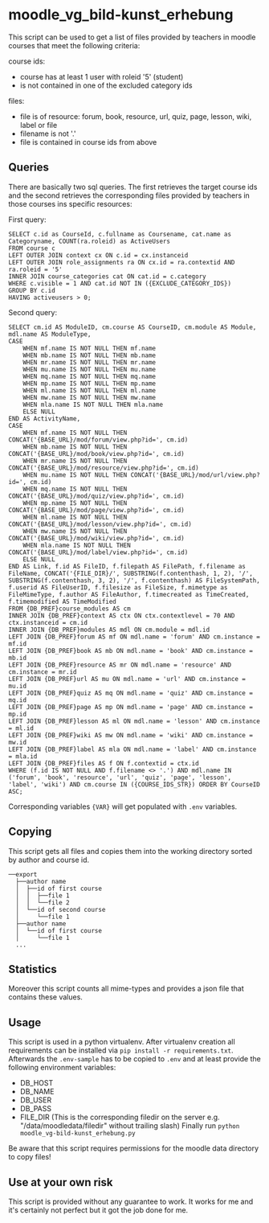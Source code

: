 # moodle_vg_bild-kunst_erhebung

This script can be used to get a list of files provided by teachers in moodle courses that meet the following criteria:

course ids:
- course has at least 1 user with roleid '5' (student)
- is not contained in one of the excluded category ids

files:
- file is of resource: forum, book, resource, url, quiz, page, lesson, wiki, label or file
- filename is not '.'
- file is contained in course ids from above

## Queries
There are basically two sql queries. The first retrieves the target course ids and the second retrieves
the corresponding files provided by teachers in those courses ins specific resources:

First query:
```
SELECT c.id as CourseId, c.fullname as Coursename, cat.name as Categoryname, COUNT(ra.roleid) as ActiveUsers 
FROM course c
LEFT OUTER JOIN context cx ON c.id = cx.instanceid
LEFT OUTER JOIN role_assignments ra ON cx.id = ra.contextid AND ra.roleid = '5'
INNER JOIN course_categories cat ON cat.id = c.category
WHERE c.visible = 1 AND cat.id NOT IN ({EXCLUDE_CATEGORY_IDS})
GROUP BY c.id
HAVING activeusers > 0;
```

Second query:
```
SELECT cm.id AS ModuleID, cm.course AS CourseID, cm.module AS Module, mdl.name AS ModuleType,
CASE
	WHEN mf.name IS NOT NULL THEN mf.name
	WHEN mb.name IS NOT NULL THEN mb.name
	WHEN mr.name IS NOT NULL THEN mr.name
	WHEN mu.name IS NOT NULL THEN mu.name
	WHEN mq.name IS NOT NULL THEN mq.name
	WHEN mp.name IS NOT NULL THEN mp.name
	WHEN ml.name IS NOT NULL THEN ml.name
	WHEN mw.name IS NOT NULL THEN mw.name
	WHEN mla.name IS NOT NULL THEN mla.name
	ELSE NULL
END AS ActivityName,
CASE
	WHEN mf.name IS NOT NULL THEN CONCAT('{BASE_URL}/mod/forum/view.php?id=', cm.id)
	WHEN mb.name IS NOT NULL THEN CONCAT('{BASE_URL}/mod/book/view.php?id=', cm.id)
	WHEN mr.name IS NOT NULL THEN CONCAT('{BASE_URL}/mod/resource/view.php?id=', cm.id)
	WHEN mu.name IS NOT NULL THEN CONCAT('{BASE_URL}/mod/url/view.php?id=', cm.id)
	WHEN mq.name IS NOT NULL THEN CONCAT('{BASE_URL}/mod/quiz/view.php?id=', cm.id)
	WHEN mp.name IS NOT NULL THEN CONCAT('{BASE_URL}/mod/page/view.php?id=', cm.id)
	WHEN ml.name IS NOT NULL THEN CONCAT('{BASE_URL}/mod/lesson/view.php?id=', cm.id)
	WHEN mw.name IS NOT NULL THEN CONCAT('{BASE_URL}/mod/wiki/view.php?id=', cm.id)
	WHEN mla.name IS NOT NULL THEN CONCAT('{BASE_URL}/mod/label/view.php?id=', cm.id)
	ELSE NULL
END AS Link, f.id AS FileID, f.filepath AS FilePath, f.filename as FileName, CONCAT('{FILE_DIR}/', SUBSTRING(f.contenthash, 1, 2), '/', SUBSTRING(f.contenthash, 3, 2), '/', f.contenthash) AS FileSystemPath, f.userid AS FileUserID, f.filesize as FileSize, f.mimetype as FileMimeType, f.author AS FileAuthor, f.timecreated as TimeCreated, f.timemodified AS TimeModified
FROM {DB_PREF}course_modules AS cm
INNER JOIN {DB_PREF}context AS ctx ON ctx.contextlevel = 70 AND ctx.instanceid = cm.id
INNER JOIN {DB_PREF}modules AS mdl ON cm.module = mdl.id
LEFT JOIN {DB_PREF}forum AS mf ON mdl.name = 'forum' AND cm.instance = mf.id
LEFT JOIN {DB_PREF}book AS mb ON mdl.name = 'book' AND cm.instance = mb.id
LEFT JOIN {DB_PREF}resource AS mr ON mdl.name = 'resource' AND cm.instance = mr.id
LEFT JOIN {DB_PREF}url AS mu ON mdl.name = 'url' AND cm.instance = mu.id
LEFT JOIN {DB_PREF}quiz AS mq ON mdl.name = 'quiz' AND cm.instance = mq.id
LEFT JOIN {DB_PREF}page AS mp ON mdl.name = 'page' AND cm.instance = mp.id
LEFT JOIN {DB_PREF}lesson AS ml ON mdl.name = 'lesson' AND cm.instance = ml.id
LEFT JOIN {DB_PREF}wiki AS mw ON mdl.name = 'wiki' AND cm.instance = mw.id 
LEFT JOIN {DB_PREF}label AS mla ON mdl.name = 'label' AND cm.instance = mla.id
LEFT JOIN {DB_PREF}files AS f ON f.contextid = ctx.id
WHERE (f.id IS NOT NULL AND f.filename <> '.') AND mdl.name IN ('forum', 'book', 'resource', 'url', 'quiz', 'page', 'lesson', 'label', 'wiki') AND cm.course IN ({COURSE_IDS_STR}) ORDER BY CourseID ASC;
```

Corresponding variables ``{VAR}`` will get populated with ``.env`` variables.

## Copying
This script gets all files and copies them into the working directory sorted by 
author and course id.
```
──export
  ├──author name
  │  ├──id of first course
  │  │  ├──file 1
  │  │  └──file 2
  │  └──id of second course
  │     └──file 1
  ├──author name
  │  └──id of first course
  │     └──file 1
  ...
```

## Statistics
Moreover this script counts all mime-types and provides a json file that 
contains these values.

## Usage
This script is used in a python virtualenv. After virtualenv creation all
requirements can be installed via ``pip install -r requirements.txt``.
Afterwards the ``.env-sample`` has to be copied to ``.env`` and at least 
provide the following environment variables:
- DB_HOST
- DB_NAME
- DB_USER
- DB_PASS
- FILE_DIR (This is the corresponding filedir on the server e.g. "/data/moodledata/filedir" without trailing slash)
Finally run ``python moodle_vg-bild-kunst_erhebung.py``

Be aware that this script requires permissions for the moodle data directory to copy files!

## Use at your own risk
This script is provided without any guarantee to work. It works for me and it's certainly not 
perfect but it got the job done for me.